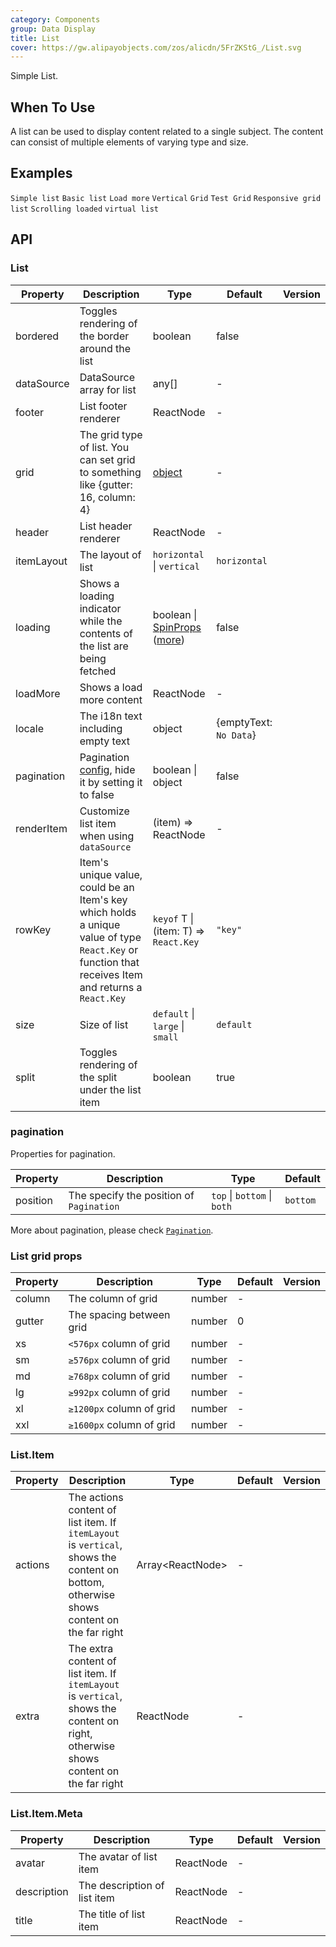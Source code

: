 ```yaml
---
category: Components
group: Data Display
title: List
cover: https://gw.alipayobjects.com/zos/alicdn/5FrZKStG_/List.svg
---
```


Simple List.

## When To Use

A list can be used to display content related to a single subject. The content can consist of multiple elements of varying type and size.

## Examples

<code src="./demo/simple.tsx">Simple list</code> <code src="./demo/basic.tsx">Basic list</code> <code src="./demo/loadmore.tsx">Load more</code> <code src="./demo/vertical.tsx">Vertical</code> <code src="./demo/grid.tsx">Grid</code> <code src="./demo/grid-test.tsx" debug>Test Grid</code> <code src="./demo/responsive.tsx">Responsive grid list</code> <code src="./demo/infinite-load.tsx">Scrolling loaded</code> <code src="./demo/virtual-list.tsx">virtual list</code>

## API

### List

| Property | Description | Type | Default | Version |
| --- | --- | --- | --- | --- |
| bordered | Toggles rendering of the border around the list | boolean | false |  |
| dataSource | DataSource array for list | any\[] | - |  |
| footer | List footer renderer | ReactNode | - |  |
| grid | The grid type of list. You can set grid to something like {gutter: 16, column: 4} | [object](#List-grid-props) | - |  |
| header | List header renderer | ReactNode | - |  |
| itemLayout | The layout of list | `horizontal` \| `vertical` | `horizontal` |  |
| loading | Shows a loading indicator while the contents of the list are being fetched | boolean \| [SpinProps](/components/spin/#API) ([more](https://github.com/ant-design/ant-design/issues/8659)) | false |  |
| loadMore | Shows a load more content | ReactNode | - |  |
| locale | The i18n text including empty text | object | {emptyText: `No Data`} |  |
| pagination | Pagination [config](/components/pagination/), hide it by setting it to false | boolean \| object | false |  |
| renderItem | Customize list item when using `dataSource` | (item) => ReactNode | - |  |
| rowKey | Item's unique value, could be an Item's key which holds a unique value of type `React.Key` or function that receives Item and returns a `React.Key` | `keyof` T \| (item: T) => `React.Key` | `"key"` |  |
| size | Size of list | `default` \| `large` \| `small` | `default` |  |
| split | Toggles rendering of the split under the list item | boolean | true |  |

### pagination

Properties for pagination.

| Property | Description                              | Type                        | Default  |
| -------- | ---------------------------------------- | --------------------------- | -------- |
| position | The specify the position of `Pagination` | `top` \| `bottom` \| `both` | `bottom` |

More about pagination, please check [`Pagination`](/components/pagination/).

### List grid props

| Property | Description              | Type   | Default | Version |
| -------- | ------------------------ | ------ | ------- | ------- |
| column   | The column of grid       | number | -       |         |
| gutter   | The spacing between grid | number | 0       |         |
| xs       | `<576px` column of grid  | number | -       |         |
| sm       | `≥576px` column of grid  | number | -       |         |
| md       | `≥768px` column of grid  | number | -       |         |
| lg       | `≥992px` column of grid  | number | -       |         |
| xl       | `≥1200px` column of grid | number | -       |         |
| xxl      | `≥1600px` column of grid | number | -       |         |

### List.Item

| Property | Description | Type | Default | Version |
| --- | --- | --- | --- | --- |
| actions | The actions content of list item. If `itemLayout` is `vertical`, shows the content on bottom, otherwise shows content on the far right | Array&lt;ReactNode> | - |  |
| extra | The extra content of list item. If `itemLayout` is `vertical`, shows the content on right, otherwise shows content on the far right | ReactNode | - |  |

### List.Item.Meta

| Property    | Description                  | Type      | Default | Version |
| ----------- | ---------------------------- | --------- | ------- | ------- |
| avatar      | The avatar of list item      | ReactNode | -       |         |
| description | The description of list item | ReactNode | -       |         |
| title       | The title of list item       | ReactNode | -       |         |
